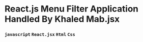 # React.js Menu Filter Application Handled By Khaled Mab.jsx

### `javascript` `React.jsx` `Html` `Css`
